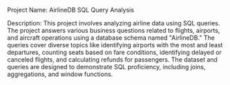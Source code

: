 Project Name: AirlineDB SQL Query Analysis

Description:
This project involves analyzing airline data using SQL queries. 
The project answers various business questions related to flights, airports, and aircraft operations using a database schema named "AirlineDB." 
The queries cover diverse topics like identifying airports with the most and least departures, counting seats based on fare conditions, identifying delayed or canceled flights, and calculating refunds for passengers. 
The dataset and queries are designed to demonstrate SQL proficiency, including joins, aggregations, and window functions.
